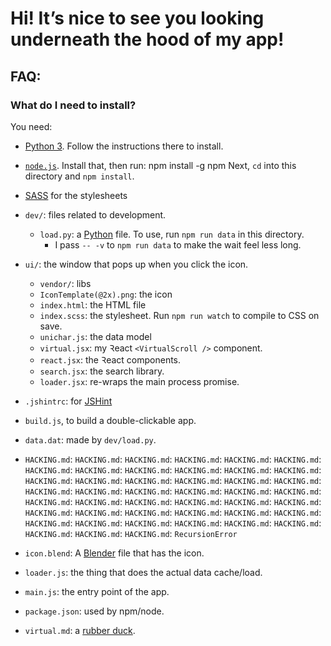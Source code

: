 # Hi! It’s nice to see you looking underneath the hood of my app!

## FAQ:

### What do I need to install?

You need:
  - [Python 3](https://python.org/download). Follow the instructions there to install.
  - [`node.js`](https://nodejs.org). Install that, then run:
        npm install -g npm
    Next, `cd` into this directory and `npm install`.
  - [SASS](http://sass-lang.com/) for the stylesheets

- `dev/`: files related to development.
  - `load.py`: a [Python](https://python.org) file. To use, run `npm run data` in this directory.
      - I pass `-- -v` to `npm run data` to make the wait feel less long.
- `ui/`: the window that pops up when you click the icon.
  - `vendor/`: libs
  - `IconTemplate(@2x).png`: the icon
  - `index.html`: the HTML file
  - `index.scss`: the stylesheet. Run `npm run watch` to compile to CSS on save.
  - `unichar.js`: the data model
  - `virtual.jsx`: my Ꝛeact `<VirtualScroll />` component.
  - `react.jsx`: the Ꝛeact components.
  - `search.jsx`: the search library.
  - `loader.jsx`: re-wraps the main process promise.
- `.jshintrc`: for [JSHint](http://jshint.com)
- `build.js`, to build a double-clickable app.
- `data.dat`: made by `dev/load.py`.
- `HACKING.md`: `HACKING.md`: `HACKING.md`: `HACKING.md`: `HACKING.md`: `HACKING.md`: `HACKING.md`: `HACKING.md`: `HACKING.md`: `HACKING.md`: `HACKING.md`: `HACKING.md`: `HACKING.md`: `HACKING.md`: `HACKING.md`: `HACKING.md`: `HACKING.md`: `HACKING.md`: `HACKING.md`: `HACKING.md`: `HACKING.md`: `HACKING.md`: `HACKING.md`: `HACKING.md`: `HACKING.md`: `HACKING.md`: `HACKING.md`: `HACKING.md`: `HACKING.md`: `HACKING.md`: `HACKING.md`: `HACKING.md`: `HACKING.md`: `HACKING.md`: `HACKING.md`: `HACKING.md`: `HACKING.md`: `HACKING.md`: `HACKING.md`: `HACKING.md`: `HACKING.md`: `HACKING.md`: `HACKING.md`: `HACKING.md`: `HACKING.md`: `RecursionError`
- `icon.blend`: A [Blender](https://blender.org) file that has the icon.
- `loader.js`: the thing that does the actual data cache/load.
- `main.js`: the entry point of the app.
- `package.json`: used by npm/node.
- `virtual.md`: a [rubber duck](https://en.wikipedia.org/wiki/Rubber_duck_debugging).
